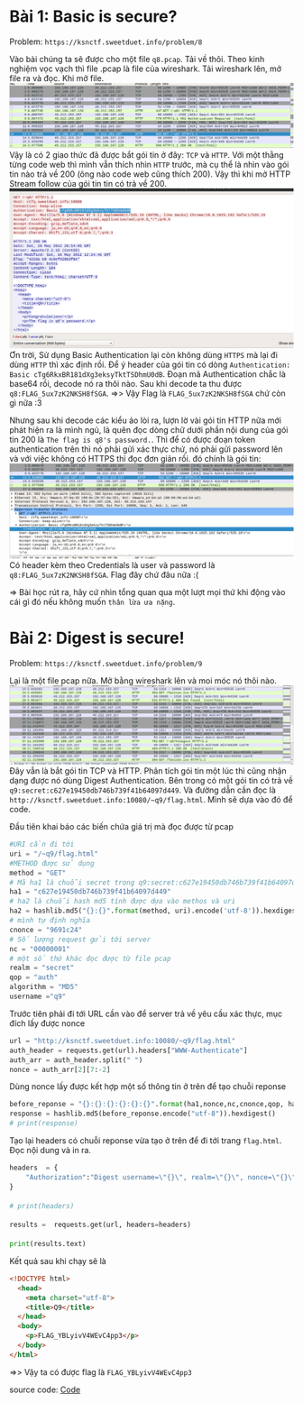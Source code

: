 # Bài 1: Basic is secure?

Problem: `https://ksnctf.sweetduet.info/problem/8`

Vào bài chúng ta sẽ được cho một file `q8.pcap`. Tải về thôi.
Theo kinh nghiệm vọc vạch thì file .pcap là file của wireshark.
Tải wireshark lên, mở file ra và đọc.
Khi mở file.
![Alt text](images/http.png?raw=true "File có")
Vậy là có 2 giao thức đã được bắt gói tin ở đây: `TCP` và `HTTP`. Với một thằng từng code web thì mình vẫn thích nhìn `HTTP` trước, mà cụ thể là nhìn vào gói tin nào trả về 200 (ông nào code web cũng thích 200).
Vậy thì khi mở HTTP Stream follow của gói tin tin có trả về 200.
![Alt text](images/basic.png?raw=true "Basic authen")
Ơn trời, Sử dụng Basic Authentication lại còn không dùng `HTTPS` mà lại đi dùng `HTTP` thì xác định rồi. Để ý header của gói tin có dòng `Authentication: Basic cTg6RkxBR181dXg3eksyTktTSDhmU0dB`. Đoạn mã Authentication chắc là base64 rồi, decode nó ra thôi nào.
Sau khi decode ta thu được `q8:FLAG_5ux7zK2NKSH8fSGA`.
=>> Vậy Flag là `FLAG_5ux7zK2NKSH8fSGA` chứ còn gì nữa :3

Nhưng sau khi decode các kiểu ảo lòi ra, lượn lờ vài gói tin HTTP nữa mới phát hiện ra là mình ngủ, là quên đọc dòng chữ dưới phần nội dung của gói tin 200 là `The flag is q8's password.`. Thì để có được đoạn token authentication trên thì nó phải gửi xác thực chứ, nó phải gửi password lên và với việc không có HTTPS thì đọc đơn giản rồi. đó chính là gói tin:
![Alt text](images/password.png?raw=true "Basic authen")
Có header kèm theo Credentials là user và password là `q8:FLAG_5ux7zK2NKSH8fSGA`. Flag đây chứ đâu nữa :( 

=> Bài học rút ra, hãy cứ nhìn tổng quan qua một lượt mọi thứ khi động vào cái gì đó nếu không muốn `thân lừa ưa nặng`.

# Bài 2: Digest is secure!
Problem: `https://ksnctf.sweetduet.info/problem/9`

Lại là một file pcap nữa. Mở bằng wireshark lên và moi móc nó thôi nào.
![Alt text](images/q9_wireshark.png?raw=true "Basic authen")
Đây vẫn là bắt gói tin TCP và HTTP. Phân tích gói tin một lúc thì cũng nhận dạng được nó dùng Digest Authentication.
Bên trong có một gói tin có trả về `q9:secret:c627e19450db746b739f41b64097d449`. Và đường dẫn cần đọc là `http://ksnctf.sweetduet.info:10080/~q9/flag.html`. Mình sẽ dựa vào đó để code.

Đầu tiên khai báo các biến chứa giá trị mà đọc được từ pcap

```py
#URI cần đi tới
uri = "/~q9/flag.html"
#METHOD được sử dụng
method = "GET"
# Mã ha1 là chuỗi secret trong q9:secret:c627e19450db746b739f41b64097d449
ha1 = "c627e19450db746b739f41b64097d449"
# ha2 là chuỗi hash md5 tính được dựa vào methos và uri 
ha2 = hashlib.md5("{}:{}".format(method, uri).encode('utf-8')).hexdigest()
# mình tự định nghĩa
cnonce = "9691c24"
# Số lượng request gửi tới server 
nc = "00000001"
# một số thứ khác đọc được từ file pcap
realm = "secret"
qop = "auth"
algorithm = "MD5"
username ="q9"
```

Trước tiên phải đi tới URL cần vào để server trả về yêu cầu xác thực, mục đích lấy được nonce

```py
url = "http://ksnctf.sweetduet.info:10080/~q9/flag.html"
auth_header = requests.get(url).headers["WWW-Authenticate"]
auth_arr = auth_header.split(" ")
nonce = auth_arr[2][7:-2]
```

Dùng nonce lấy được kết hợp một số thông tin ở trên để tạo chuỗi reponse

```py
before_reponse = "{}:{}:{}:{}:{}:{}".format(ha1,nonce,nc,cnonce,qop, ha2)
response = hashlib.md5(before_reponse.encode("utf-8")).hexdigest()
# print(response)
```

Tạo lại headers có chuỗi reponse vừa tạo ở trên để đi tới trang `flag.html`. Đọc nội dung và in ra.

```py
headers  = {
    "Authorization":"Digest username=\"{}\", realm=\"{}\", nonce=\"{}\", uri=\"{}\", algorithm=\"{}\", response=\"{}\", qop={}, nc={}, cnonce=\"{}\"".format(username, realm, nonce, uri, algorithm, response, qop, nc, cnonce)
}

# print(headers)

results =  requests.get(url, headers=headers)

print(results.text)
```

Kết quả sau khi chạy sẽ là

```html
<!DOCTYPE html>
  <head>
    <meta charset="utf-8">
    <title>Q9</title>
  </head>
  <body>
    <p>FLAG_YBLyivV4WEvC4pp3</p>
  </body>
</html>
```

=>> Vậy ta có được flag là `FLAG_YBLyivV4WEvC4pp3`

source code: [Code](code_digest.py)